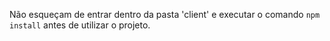 Não esqueçam de entrar dentro da pasta 'client' e executar o comando `npm install` antes de utilizar o projeto. 